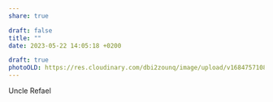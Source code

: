 ```yaml
---
share: true

draft: false
title: ""
date: 2023-05-22 14:05:18 +0200

draft: true
photoOLD: https://res.cloudinary.com/dbi2zounq/image/upload/v1684757108/pxrrzikdih73xtelkejr.jpg
---
```


Uncle Refael
